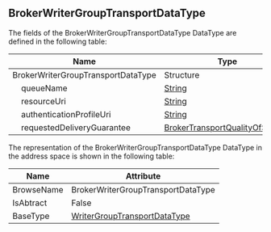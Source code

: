 <!-- datatype -->
## BrokerWriterGroupTransportDataType
<!-- end of description -->
The fields of the BrokerWriterGroupTransportDataType DataType are defined in the following table:  

|Name|Type|Description|
|---|---|---|
|BrokerWriterGroupTransportDataType|Structure||
|&nbsp;&nbsp;&nbsp;&nbsp;queueName|[String](../../../Part3/DataTypes/String/readme.md)||
|&nbsp;&nbsp;&nbsp;&nbsp;resourceUri|[String](../../../Part3/DataTypes/String/readme.md)||
|&nbsp;&nbsp;&nbsp;&nbsp;authenticationProfileUri|[String](../../../Part3/DataTypes/String/readme.md)||
|&nbsp;&nbsp;&nbsp;&nbsp;requestedDeliveryGuarantee|[BrokerTransportQualityOfService](../../../Part14/DataTypes/BrokerTransportQualityOfService/readme.md)||

The representation of the BrokerWriterGroupTransportDataType DataType in the address space is shown in the following table:  

|Name|Attribute|
|---|---|
|BrowseName|BrokerWriterGroupTransportDataType|
|IsAbtract|False|
|BaseType|[WriterGroupTransportDataType](../../../Part14/DataTypes/WriterGroupTransportDataType/readme.md)|

